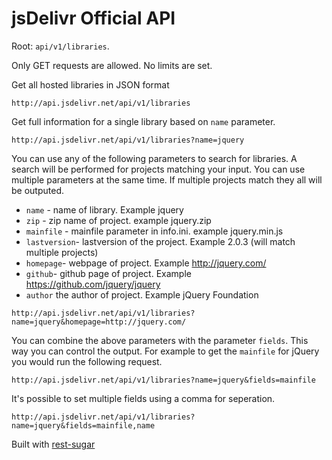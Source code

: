 # jsDelivr Official API


Root: `api/v1/libraries`. 

Only GET requests are allowed. No limits are set.


Get all hosted libraries in JSON format

```
http://api.jsdelivr.net/api/v1/libraries
```


Get full information for a single library based on `name` parameter.

```
http://api.jsdelivr.net/api/v1/libraries?name=jquery
```

You can use any of the following parameters to search for libraries. A search will be performed for projects matching your input. You can use multiple parameters at the same time. If multiple projects match they all will be outputed.

* `name` - name of library. Example jquery
* `zip` - zip name of project. example jquery.zip
* `mainfile` - mainfile parameter in info.ini. example jquery.min.js
* `lastversion`- lastversion of the project. Example 2.0.3 (will match multiple projects)
* `homepage`- webpage of project. Example http://jquery.com/
* `github`- github page of project. Example https://github.com/jquery/jquery
* `author` the author of project. Example jQuery Foundation

```
http://api.jsdelivr.net/api/v1/libraries?name=jquery&homepage=http://jquery.com/
```

You can combine the above parameters with the parameter `fields`. This way you can control the output. For example to get the `mainfile` for jQuery you would run the following request.

```
http://api.jsdelivr.net/api/v1/libraries?name=jquery&fields=mainfile
```

It's possible to set multiple fields using a comma for seperation.

```
http://api.jsdelivr.net/api/v1/libraries?name=jquery&fields=mainfile,name
```


Built with [rest-sugar](https://github.com/bebraw/rest-sugar)

